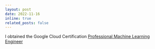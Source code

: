 ```yaml
---
layout: post
date: 2022-11-16
inline: true
related_posts: false
---
```


I obtained the Google Cloud Certification [Professional Machine Learning Engineer](https://www.credential.net/7484177a-2667-46c6-9ae2-b3ff7d96f151?key=11790b755953cec58101176888dfb39f30960064efac077fbd2a9648db5c6e30#acc.EtyVcrTk)
